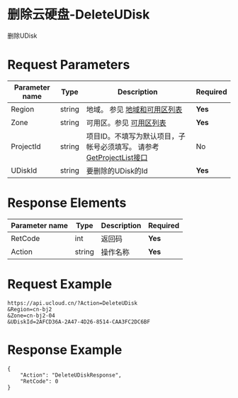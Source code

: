 # 删除云硬盘-DeleteUDisk

删除UDisk

# Request Parameters
|Parameter name|Type|Description|Required|
|---|---|---|---|
|Region|string|地域。 参见 [地域和可用区列表](../summary/regionlist.html)|**Yes**|
|Zone|string|可用区。参见 [可用区列表](../summary/regionlist.html)|**Yes**|
|ProjectId|string|项目ID。不填写为默认项目，子帐号必须填写。 请参考[GetProjectList接口](../summary/get_project_list.html)|No|
|UDiskId|string|要删除的UDisk的Id|**Yes**|

# Response Elements
|Parameter name|Type|Description|Required|
|---|---|---|---|
|RetCode|int|返回码|**Yes**|
|Action|string|操作名称|**Yes**|

# Request Example
```
https://api.ucloud.cn/?Action=DeleteUDisk
&Region=cn-bj2
&Zone=cn-bj2-04
&UDiskId=2AFCD36A-2A47-4D26-8514-CAA3FC2DC6BF
```

# Response Example
```
{
    "Action": "DeleteUDiskResponse", 
    "RetCode": 0
}
```

